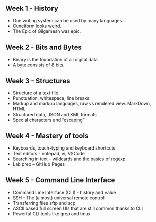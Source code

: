 ## Week 1 - History
- One writing system can be used by many languages.
- Cuneiform looks weird.
- The Epic of Gilgamesh was epic.

## Week 2 - Bits and Bytes
- Binary is the foundation of all digital data.
- A byte consists of 8 bits.

## Week 3 - Structures
- Structure of a text file
- Punctuation, whitespace, line breaks
- Markup and markup languages, raw vs rendered view. MarkDown, HTML
- Structured data, JSON and XML formats
- Special characters and “escaping”
## Week 4 - Mastery of tools
- Keyboards, touch-typing and keyboard shortcuts
- Text editors - notepad, vi, VSCode
- Searching in text - wildcards and the basics of regexp 
- Lab prep – GitHub Pages
## Week 5 - Command Line Interface
- Command Line Interface (CLI) - history and value
- SSH - The (almost) universal remote control
- Transferring files sftp and scp
- ASCII based full screen UIs that are still common thanks to CLI
- Powerful CLI tools like grep and tmux


